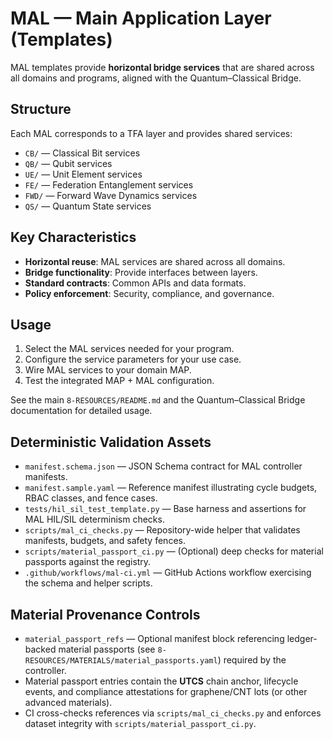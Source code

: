 # MAL — Main Application Layer (Templates)

MAL templates provide **horizontal bridge services** that are shared across all domains and programs, aligned with the Quantum–Classical Bridge.

## Structure

Each MAL corresponds to a TFA layer and provides shared services:

- `CB/` — Classical Bit services
- `QB/` — Qubit services
- `UE/` — Unit Element services
- `FE/` — Federation Entanglement services
- `FWD/` — Forward Wave Dynamics services
- `QS/` — Quantum State services

## Key Characteristics

- **Horizontal reuse**: MAL services are shared across all domains.
- **Bridge functionality**: Provide interfaces between layers.
- **Standard contracts**: Common APIs and data formats.
- **Policy enforcement**: Security, compliance, and governance.

## Usage

1. Select the MAL services needed for your program.
2. Configure the service parameters for your use case.
3. Wire MAL services to your domain MAP.
4. Test the integrated MAP + MAL configuration.

See the main `8-RESOURCES/README.md` and the Quantum–Classical Bridge documentation for detailed usage.

## Deterministic Validation Assets

- `manifest.schema.json` — JSON Schema contract for MAL controller manifests.
- `manifest.sample.yaml` — Reference manifest illustrating cycle budgets, RBAC classes, and fence cases.
- `tests/hil_sil_test_template.py` — Base harness and assertions for MAL HIL/SIL determinism checks.
- `scripts/mal_ci_checks.py` — Repository-wide helper that validates manifests, budgets, and safety fences.
- `scripts/material_passport_ci.py` — (Optional) deep checks for material passports against the registry.
- `.github/workflows/mal-ci.yml` — GitHub Actions workflow exercising the schema and helper scripts.

## Material Provenance Controls

- `material_passport_refs` — Optional manifest block referencing ledger-backed material passports (see `8-RESOURCES/MATERIALS/material_passports.yaml`) required by the controller.
- Material passport entries contain the **UTCS** chain anchor, lifecycle events, and compliance attestations for graphene/CNT lots (or other advanced materials).
- CI cross-checks references via `scripts/mal_ci_checks.py` and enforces dataset integrity with `scripts/material_passport_ci.py`.
